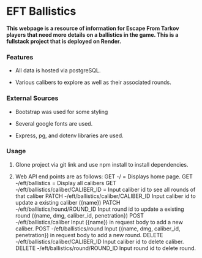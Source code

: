# EFT Ballistics 
**This webpage is a resource of information for Escape From Tarkov players that need more details on a ballistics in the game. This is a fullstack project that is deployed on Render.**

### Features

- All data is hosted via postgreSQL.
  
- Various calibers to explore as well as their associated rounds.

### External Sources

- Bootstrap was used for some styling

- Several google fonts are used.

- Express, pg, and dotenv libraries are used.

### Usage

1. Glone project via git link and use npm install to install dependencies.

2. Web API end points are as follows:
  GET -/ = Displays home page.
  GET -/eft/ballistics = Display all calibers
  GET -/eft/ballistics/caliber/CALIBER_ID = Input caliber id to see all rounds of that caliber
  PATCH -/eft/ballistics/caliber/CALIBER_ID Input caliber id to update a existing caliber ({name})
  PATCH -/eft/ballistics/round/ROUND_ID Input round id to update a existing round  ({name, dmg, caliber_id, penetration})
  POST -/eft/ballistics/caliber Input ({name}) in request body to add a new caliber.
  POST -/eft/ballistics/round Input ({name, dmg, caliber_id, penetration}) in request body to add a new round.
  DELETE -/eft/ballistics/caliber/CALIBER_ID Input caliber id to delete caliber.
  DELETE -/eft/ballistics/round/ROUND_ID Input round id to delete round.
